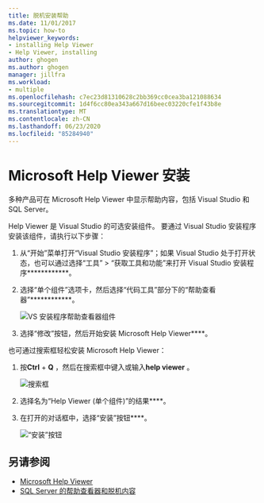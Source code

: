 ```yaml
---
title: 脱机安装帮助
ms.date: 11/01/2017
ms.topic: how-to
helpviewer_keywords:
- installing Help Viewer
- Help Viewer, installing
author: ghogen
ms.author: ghogen
manager: jillfra
ms.workload:
- multiple
ms.openlocfilehash: c7ec23d81310628c2bb369cc0cea3ba121088634
ms.sourcegitcommit: 1d4f6cc80ea343a667d16beec03220cfe1f43b8e
ms.translationtype: MT
ms.contentlocale: zh-CN
ms.lasthandoff: 06/23/2020
ms.locfileid: "85284940"
---
```

# <a name="microsoft-help-viewer-installation"></a>Microsoft Help Viewer 安装

多种产品可在 Microsoft Help Viewer 中显示帮助内容，包括 Visual Studio 和 SQL Server。

Help Viewer 是 Visual Studio 的可选安装组件。 要通过 Visual Studio 安装程序安装该组件，请执行以下步骤：

1. 从“开始”菜单打开“Visual Studio 安装程序”；如果 Visual Studio 处于打开状态，也可以通过选择“工具” > “获取工具和功能”来打开 Visual Studio 安装程序************。

1. 选择“单个组件”选项卡，然后选择“代码工具”部分下的“帮助查看器”************。

   ![VS 安装程序帮助查看器组件](media/installation/vs-installer.png)

1. 选择“修改”按钮，然后开始安装 Microsoft Help Viewer****。

也可通过搜索框轻松安装 Microsoft Help Viewer：

1. 按**Ctrl** + **Q** ，然后在搜索框中键入或输入**help viewer** 。

   ![搜索框](media/installation/quick-launch.png)

1. 选择名为“Help Viewer (单个组件)”的结果****。

1. 在打开的对话框中，选择“安装”按钮****。

   ![“安装”按钮](media/installation/install.png)

## <a name="see-also"></a>另请参阅

- [Microsoft Help Viewer](../help-viewer/overview.md)
- [SQL Server 的帮助查看器和脱机内容](/sql/sql-server/sql-server-help-installation)